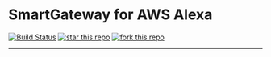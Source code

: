 # SmartGateway for AWS Alexa

[![Build Status](https://travis-ci.org/tsypuk/SmartGateway.svg?branch=master)](https://travis-ci.org/tsypuk/SmartGateway)
[![star this repo](http://githubbadges.com/star.svg?user=tsypuk&repo=SmartGateway&style=default)](https://github.com/tsypuk/SmartGateway)
[![fork this repo](http://githubbadges.com/fork.svg?user=tsypuk&repo=SmartGateway&style=default)](https://github.com/tsypuk/SmartGateway/fork)

---
